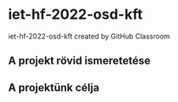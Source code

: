 # iet-hf-2022-osd-kft

iet-hf-2022-osd-kft created by GitHub Classroom

## A projekt rövid ismeretetése

## A projektünk célja
